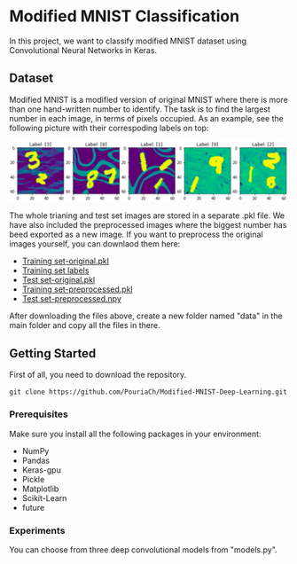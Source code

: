 # Modified MNIST Classification
In this project, we want to classify modified MNIST dataset using Convolutional Neural Networks in Keras. 
## Dataset
Modified MNIST is a modified version of original MNIST where there is more than one hand-written number to identify. The task is to find the largest number in each image, in terms of pixels occupied. As an example, see the following picture with their correspoding labels on top:
<tr>
  <img src="images/mnist-example.JPG" width="700" class="center"
       </tr>

The whole trianing and test set images are stored in a separate .pkl file. We have also included the preprocessed images where the biggest number has beed exported as a new image. If you want to preprocess the original images yourself, you can downlaod them here:

* [Training set-original.pkl](https://drive.google.com/open?id=1CKJrLotDCjgrjGVEC0FhgibW5FNfybP5)
* [Training set labels](https://drive.google.com/open?id=1yIKz0MB6KrhSfOBHhvXj9B5cbeM5SPRN)
* [Test set-original.pkl](https://drive.google.com/open?id=1Xjfhc0xTe8D2608jotiJGje27i6tqn2l)
* [Training set-preprocessed.pkl](https://drive.google.com/open?id=1agQ1OCCYH9b1DjomL7frSbHgWuzwubIH)
* [Test set-preprocessed.npy](https://drive.google.com/open?id=1tMGiYMrXty_Kb5m1H0iVgH_dxP-qa9Wi)

After downloading the files above, create a new folder named "data" in the main folder and copy all the files in there.

## Getting Started
First of all, you need to download the repository.
```
git clone https://github.com/PouriaCh/Modified-MNIST-Deep-Learning.git
```
### Prerequisites
Make sure you install all the following packages in your environment:
* NumPy
* Pandas
* Keras-gpu
* Pickle
* Matplotlib
* Scikit-Learn
* future
### Experiments
You can choose from three deep convolutional models from "models.py". 
